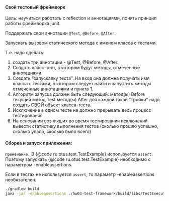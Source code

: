 #### Свой тестовый фреймворк

Цель: научиться работать с reflection и аннотациями, понять принцип 
работы фреймворка junit.

Поддержать свои аннотации `@Test`, `@Before`, `@After`.

Запускать вызовом статического метода с именем класса с тестами.

Т.е. надо сделать:
1) создать три аннотации - @Test, @Before, @After.
2) Создать класс-тест, в котором будут методы, отмеченные аннотациями.
3) Создать "запускалку теста". На вход она должна получать 
имя класса с тестами, в котором следует найти и запустить 
методы отмеченные аннотациями и пункта 1.
4) Алгоритм запуска должен быть следующий:
 метод(ы) Before
 текущий метод Test
 метод(ы) After
для каждой такой "тройки" надо создать СВОЙ объект класса-теста.
5) Исключение в одном тесте не должно прерывать весь процесс тестирования.
6) На основании возникших во время тестирования исключений вывести статистику 
выполнения тестов (сколько прошло успешно, сколько упало, сколько было всего)

#### Сборка и запуск приложения:
`Примечание.` В {@code ru.otus.test.TestExample} используется `assert`. 
Поэтому запускать {@code ru.otus.test.TestExample} необходимо с параметром -enableassertions.

Если в тестах не используется `assert`, то параметр -enableassertions необязателен.
```bash
./gradlew build
java -jar -enableassertions ./hw03-test-framework/build/libs/TestExecutor-0.0.1.jar ru.otus.test.TestExample
```
